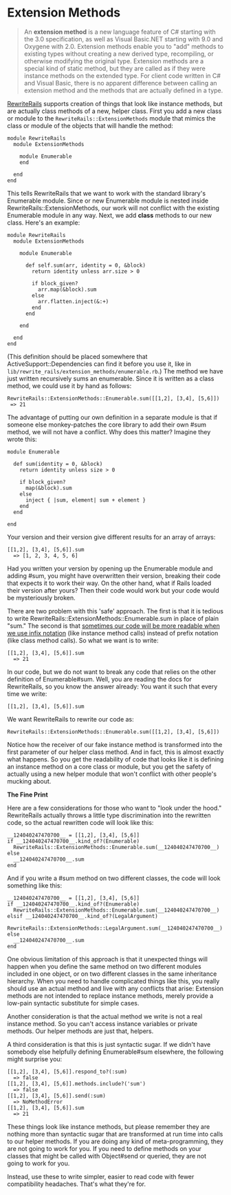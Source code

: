 Extension Methods
===

> An **extension method** is a new language feature of C# starting with the 3.0 specification, as well as Visual Basic.NET starting with 9.0 and Oxygene with 2.0. Extension methods enable you to "add" methods to existing types without creating a new derived type, recompiling, or otherwise modifying the original type. Extension methods are a special kind of static method, but they are called as if they were instance methods on the extended type. For client code written in C# and Visual Basic, there is no apparent difference between calling an extension method and the methods that are actually defined in a type.

[RewriteRails](http://github.com/raganwald/rewrite_rails "raganwald's rewrite_rails at master - GitHub") supports creation of things that look like instance methods, but are actually class methods of a new, helper class. First you add a new class or module to the `RewriteRails::ExtensionMethods` module that mimics the class or module of the objects that will handle the method:

    module RewriteRails
      module ExtensionMethods
      
        module Enumerable
        end
        
      end
    end
    
This tells RewriteRails that we want to work with the standard library's Enumerable module. Since or new Enumerable module is nested inside RewriteRails::ExtensionMethods, our work will not conflict with the existing Enumerable module in any way. Next, we add **class** methods to our new class. Here's an example:

    module RewriteRails
      module ExtensionMethods
      
        module Enumerable
        
          def self.sum(arr, identity = 0, &block)
            return identity unless arr.size > 0
            
            if block_given?
              arr.map(&block).sum
            else
              arr.flatten.inject(&:+)
            end
          end
          
        end
        
      end
    end
        
(This definition should be placed somewhere that ActiveSupport::Dependencies can find it before you use it, like in `lib/rewrite_rails/extension_methods/enumerable.rb`.) The method we have just written recursively sums an enumerable. Since it is written as a class method, we could use it by hand as follows:

    RewriteRails::ExtensionMethods::Enumerable.sum([[1,2], [3,4], [5,6]])
     => 21

The advantage of putting our own definition in a separate module is that if someone else monkey-patches the core library to add their own #sum method, we will not have a conflict. Why does this matter? Imagine they wrote this:

    module Enumerable
    
      def sum(identity = 0, &block)
        return identity unless size > 0

        if block_given?
          map(&block).sum
        else
          inject { |sum, element| sum + element }
        end
      end
      
    end

Your version and their version give different results for an array of arrays:

    [[1,2], [3,4], [5,6]].sum
      => [1, 2, 3, 4, 5, 6]
      
Had you written your version by opening up the Enumerable module and adding #sum, you might have overwritten their version, breaking their code that expects it to work their way. On the other hand, what if Rails loaded their version after yours? Then their code would work but your code would be mysteriously broken.

There are two problem with this 'safe' approach. The first is that it is tedious to write RewriteRails::ExtensionMethods::Enumerable.sum in place of plain "sum." The second is that [sometimes our code will be more readable when we use infix notation](http://weblog.raganwald.com/2008/01/no-detail-too-small.html "No Detail Too Small") (like instance method calls) instead of prefix notation (like class method calls). So what we want is to write:

    [[1,2], [3,4], [5,6]].sum
      => 21

In our code, but we do not want to break any code that relies on the other definition of Enumerable#sum. Well, you are reading the docs for RewriteRails, so you know the answer already: You want it such that every time we write:

    [[1,2], [3,4], [5,6]].sum

We want RewriteRails to rewrite our code as:

    RewriteRails::ExtensionMethods::Enumerable.sum([[1,2], [3,4], [5,6]])
    
Notice how the receiver of our fake instance method is transformed into the first parameter of our helper class method. And in fact, this is almost exactly what happens. So you get the readability of code that looks like it is defining an instance method on a core class or module, but you get the safety of actually using a new helper module that won't conflict with other people's mucking about.

**The Fine Print**

Here are a few considerations for those who want to "look under the hood." RewriteRails actually throws a little type discrimination into the rewritten code, so the actual rewritten code will look like this:

    __124040247470700__ = [[1,2], [3,4], [5,6]]
    if __124040247470700__.kind_of?(Enumerable)
      RewriteRails::ExtensionMethods::Enumerable.sum(__124040247470700__)
    else
      __124040247470700__.sum
    end

And if you write a #sum method on two different classes, the code will look something like this:

    __124040247470700__ = [[1,2], [3,4], [5,6]]
    if __124040247470700__.kind_of?(Enumerable)
      RewriteRails::ExtensionMethods::Enumerable.sum(__124040247470700__)
    elsif __124040247470700__.kind_of?(LegalArgument)
      RewriteRails::ExtensionMethods::LegalArgument.sum(__124040247470700__)
    else
      __124040247470700__.sum
    end

One obvious limitation of this approach is that it unexpected things will happen when you define the same method on two different modules included in one object, or on two different classes in the same inheritance hierarchy. When you need to handle complicated things like this, you really should use an actual method and live with any conflicts that arise: Extension methods are not intended to replace instance methods, merely provide a low-pain syntactic substitute for simple cases.

Another consideration is that the actual method we write is not a real instance method. So you can't access instance variables or private methods. Our helper methods are just that, helpers.

A third consideration is that this is just syntactic sugar. If we didn't have somebody else helpfully defining Enumerable#sum elsewhere, the following might surprise you:

    [[1,2], [3,4], [5,6]].respond_to?(:sum)
      => false
    [[1,2], [3,4], [5,6]].methods.include?('sum')
      => false
    [[1,2], [3,4], [5,6]].send(:sum)
      => NoMethodError
    [[1,2], [3,4], [5,6]].sum
      => 21

These things look like instance methods, but please remember they are nothing more than syntactic sugar that are transformed at run time into calls to our helper methods. If you are doing any kind of meta-programming, they are not going to work for you. If you need to define methods on your classes that might be called with Object#send or queried, they are not going to work for you.

Instead, use these to write simpler, easier to read code with fewer compatibility headaches. That's what they're for.
